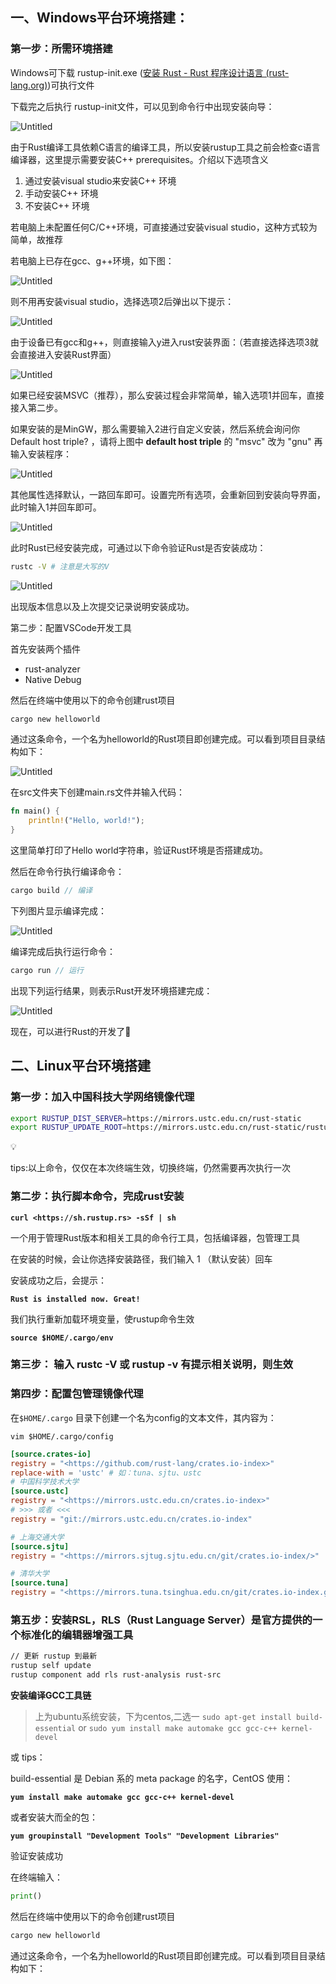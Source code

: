
## 一、Windows平台环境搭建：

### 第一步：所需环境搭建

Windows可下载 rustup-init.exe ([安装 Rust - Rust 程序设计语言 (rust-lang.org)](https://www.rust-lang.org/zh-CN/tools/install))可执行文件

下载完之后执行 rustup-init文件，可以见到命令行中出现安装向导：

![Untitled](https://prod-files-secure.s3.us-west-2.amazonaws.com/20472f87-5a66-4767-a1db-8ad8f79b8fd9/c70ac5cf-cf64-47e4-9828-9da67253b7f9/Untitled.png)

由于Rust编译工具依赖C语言的编译工具，所以安装rustup工具之前会检查c语言编译器，这里提示需要安装C++ prerequisites。介绍以下选项含义

1. 通过安装visual studio来安装C++ 环境
2. 手动安装C++ 环境
3. 不安装C++ 环境

若电脑上未配置任何C/C++环境，可直接通过安装visual studio，这种方式较为简单，故推荐

若电脑上已存在gcc、g++环境，如下图：

![Untitled](https://prod-files-secure.s3.us-west-2.amazonaws.com/20472f87-5a66-4767-a1db-8ad8f79b8fd9/69f2c790-00ac-46b3-a51d-102ebc158c82/Untitled.png)

则不用再安装visual studio，选择选项2后弹出以下提示：

![Untitled](https://prod-files-secure.s3.us-west-2.amazonaws.com/20472f87-5a66-4767-a1db-8ad8f79b8fd9/eb28c7c4-327c-4e95-9a3e-f9e5d0738ba5/Untitled.png)

由于设备已有gcc和g++，则直接输入y进入rust安装界面：（若直接选择选项3就会直接进入安装Rust界面）

![Untitled](https://prod-files-secure.s3.us-west-2.amazonaws.com/20472f87-5a66-4767-a1db-8ad8f79b8fd9/265493a6-7e32-4325-b14b-fc54c482b774/Untitled.png)

如果已经安装MSVC（推荐），那么安装过程会非常简单，输入选项1并回车，直接接入第二步。

如果安装的是MinGW，那么需要输入2进行自定义安装，然后系统会询问你 Default host triple? ，请将上图中 **default host triple** 的 "msvc" 改为 "gnu" 再输入安装程序：

![Untitled](https://prod-files-secure.s3.us-west-2.amazonaws.com/20472f87-5a66-4767-a1db-8ad8f79b8fd9/16f3386e-004c-493b-bfe6-fdca57f101c5/Untitled.png)

其他属性选择默认，一路回车即可。设置完所有选项，会重新回到安装向导界面，此时输入1并回车即可。

![Untitled](https://prod-files-secure.s3.us-west-2.amazonaws.com/20472f87-5a66-4767-a1db-8ad8f79b8fd9/0c5e791f-2d3d-426f-a87f-1574bdd8e94b/Untitled.png)

此时Rust已经安装完成，可通过以下命令验证Rust是否安装成功：

```bash
rustc -V # 注意是大写的V
```

![Untitled](https://prod-files-secure.s3.us-west-2.amazonaws.com/20472f87-5a66-4767-a1db-8ad8f79b8fd9/73e5de93-95a9-4ec7-a525-61e386b8ae24/Untitled.png)

出现版本信息以及上次提交记录说明安装成功。

第二步：配置VSCode开发工具

首先安装两个插件

- rust-analyzer
- Native Debug

然后在终端中使用以下的命令创建rust项目

```rust
cargo new helloworld
```

通过这条命令，一个名为helloworld的Rust项目即创建完成。可以看到项目目录结构如下：

![Untitled](https://prod-files-secure.s3.us-west-2.amazonaws.com/20472f87-5a66-4767-a1db-8ad8f79b8fd9/1d412c4f-fa34-419e-ab02-44e2bfbe80e1/Untitled.png)

在src文件夹下创建main.rs文件并输入代码：

```rust
fn main() {
    println!("Hello, world!");
}
```

这里简单打印了Hello world字符串，验证Rust环境是否搭建成功。

然后在命令行执行编译命令：

```rust
cargo build // 编译
```

下列图片显示编译完成：

![Untitled](https://prod-files-secure.s3.us-west-2.amazonaws.com/20472f87-5a66-4767-a1db-8ad8f79b8fd9/05bdb9a3-0aac-40b0-8da9-80837684afb9/Untitled.png)

编译完成后执行运行命令：

```rust
cargo run // 运行
```

出现下列运行结果，则表示Rust开发环境搭建完成：

![Untitled](https://prod-files-secure.s3.us-west-2.amazonaws.com/20472f87-5a66-4767-a1db-8ad8f79b8fd9/86472bf0-5e96-46c2-a9f9-2e94adc343da/Untitled.png)

现在，可以进行Rust的开发了🎉

## 二、Linux平台环境搭建

### **第一步：加入中国科技大学网络镜像代理**

```bash
export RUSTUP_DIST_SERVER=https://mirrors.ustc.edu.cn/rust-static
export RUSTUP_UPDATE_ROOT=https://mirrors.ustc.edu.cn/rust-static/rustup
```

<aside> 💡

tips:以上命令，仅仅在本次终端生效，切换终端，仍然需要再次执行一次

</aside>

### **第二步：执行脚本命令，完成rust安装**

**`curl <https://sh.rustup.rs> -sSf | sh`**

一个用于管理Rust版本和相关工具的命令行工具，包括编译器，包管理工具

在安装的时候，会让你选择安装路径，我们输入 1 （默认安装）回车

安装成功之后，会提示：

**`Rust is installed now. Great!`**

我们执行重新加载环境变量，使rustup命令生效

**`source $HOME/.cargo/env`**

### **第三步： 输入 rustc -V 或 rustup -v 有提示相关说明，则生效**

### **第四步：配置包管理镜像代理**

在`$HOME/.cargo` 目录下创建一个名为config的文本文件，其内容为：

`vim $HOME/.cargo/config`

```toml
[source.crates-io]
registry = "<https://github.com/rust-lang/crates.io-index>"
replace-with = 'ustc' # 如：tuna、sjtu、ustc
# 中国科学技术大学
[source.ustc]
registry = "<https://mirrors.ustc.edu.cn/crates.io-index>"
# >>> 或者 <<<
registry = "git://mirrors.ustc.edu.cn/crates.io-index"

# 上海交通大学
[source.sjtu]
registry = "<https://mirrors.sjtug.sjtu.edu.cn/git/crates.io-index/>"

# 清华大学
[source.tuna]
registry = "<https://mirrors.tuna.tsinghua.edu.cn/git/crates.io-index.git>"
```

### **第五步：安装RSL，RLS（Rust Language Server）是官方提供的一个标准化的编辑器增强工具**

```bash
// 更新 rustup 到最新
rustup self update
rustup component add rls rust-analysis rust-src
```

**安装编译GCC工具链**

> 上为ubuntu系统安装，下为centos,二选一 `sudo apt-get install build-essential` or `sudo yum install make automake gcc gcc-c++ kernel-devel`

或 tips：

build-essential 是 Debian 系的 meta package 的名字，CentOS 使用：

**`yum install make automake gcc gcc-c++ kernel-devel`**

或者安装大而全的包：

**`yum groupinstall "Development Tools" "Development Libraries"`**

验证安装成功

在终端输入：
```python
print()
```
然后在终端中使用以下的命令创建rust项目

```rust
cargo new helloworld
```

通过这条命令，一个名为helloworld的Rust项目即创建完成。可以看到项目目录结构如下：
